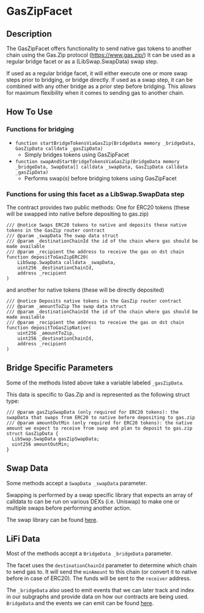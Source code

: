 # GasZipFacet

## Description

The GasZipFacet offers functionality to send native gas tokens to another chain using the Gas.Zip protocol (https://www.gas.zip/)
It can be used as a regular bridge facet or as a (LibSwap.SwapData) swap step.

If used as a regular bridge facet, it will either execute one or more swap steps prior to bridging, or bridge directly.
If used as a swap step, it can be combined with any other bridge as a prior step before bridging.
This allows for maximum flexibility when it comes to sending gas to another chain.

## How To Use

### Functions for bridging

- `function startBridgeTokensViaGasZip(BridgeData memory _bridgeData, GasZipData calldata _gasZipData)`
  - Simply bridges tokens using GasZipFacet
- `function swapAndStartBridgeTokensViaGasZip(BridgeData memory _bridgeData, SwapData[] calldata _swapData, GasZipData calldata _gasZipData)`
  - Performs swap(s) before bridging tokens using GasZipFacet

### Functions for using this facet as a LibSwap.SwapData step

The contract provides two public methods:
One for ERC20 tokens (these will be swapped into native before depositing to gas.zip)

```solidity
/// @notice Swaps ERC20 tokens to native and deposits these native tokens in the GasZip router contract
/// @param _swapData The swap data struct
/// @param _destinationChainId the id of the chain where gas should be made available
/// @param _recipient the address to receive the gas on dst chain
function depositToGasZipERC20(
    LibSwap.SwapData calldata _swapData,
    uint256 _destinationChainId,
    address _recipient
)
```

and another for native tokens (these will be directly deposited)

```solidity
/// @notice Deposits native tokens in the GasZip router contract
/// @param _amountToZip The swap data struct
/// @param _destinationChainId the id of the chain where gas should be made available
/// @param _recipient the address to receive the gas on dst chain
function depositToGasZipNative(
    uint256 _amountToZip,
    uint256 _destinationChainId,
    address _recipient
)
```

## Bridge Specific Parameters

Some of the methods listed above take a variable labeled `_gasZipData`.

This data is specific to Gas.Zip and is represented as the following struct type:

```solidity
/// @param gasZipSwapData (only required for ERC20 tokens): the swapData that swaps from ERC20 to native before depositing to gas.zip
/// @param amountOutMin (only required for ERC20 tokens): the native amount we expect to receive from swap and plan to deposit to gas.zip
struct GasZipData {
  LibSwap.SwapData gasZipSwapData;
  uint256 amountOutMin;
}
```

## Swap Data

Some methods accept a `SwapData _swapData` parameter.

Swapping is performed by a swap specific library that expects an array of calldata to can be run on various DEXs (i.e. Uniswap) to make one or multiple swaps before performing another action.

The swap library can be found [here](../src/Libraries/LibSwap.sol).

## LiFi Data

Most of the methods accept a `BridgeData _bridgeData` parameter.

The facet uses the `destinationChainId` parameter to determine which chain to send gas to.
It will send the `minAmount` to this chain (or convert it to native before in case of ERC20).
The funds will be sent to the `receiver` address.

The `_bridgeData` also used to emit events that we can later track and index in our subgraphs and provide data on how our contracts are being used. `BridgeData` and the events we can emit can be found [here](../src/Interfaces/ILiFi.sol).
